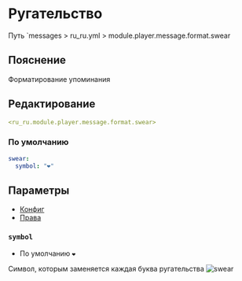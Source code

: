 # Ругательство
Путь `messages > ru_ru.yml > module.player.message.format.swear

## Пояснение
Форматирование упоминания

## Редактирование
```yaml
<ru_ru.module.player.message.format.swear>
```

### По умолчанию
```yaml
swear:
  symbol: "❤"
```

## Параметры

- [Конфиг](/en/config/module/player/message/format/swear/)
- [Права](/en/permissions/module/player/message/format/swear/)

### `symbol`
- По умолчанию `❤`

Символ, которым заменяется каждая буква ругательства
![swear](/swear.png)